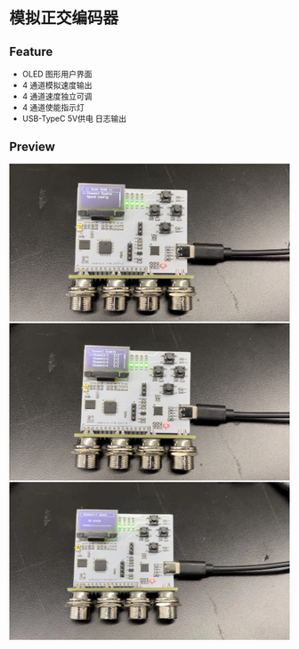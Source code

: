 # 模拟正交编码器

## Feature

- OLED 图形用户界面
- 4 通道模拟速度输出
- 4 通道速度独立可调
- 4 通道使能指示灯
- USB-TypeC 5V供电 日志输出

## Preview

![](02.doc/main_menu.jpg)
![](02.doc/channel_enable.jpg)
![](02.doc/speed_config.jpg)
